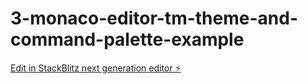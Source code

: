 # 3-monaco-editor-tm-theme-and-command-palette-example

[Edit in StackBlitz next generation editor ⚡️](https://stackblitz.com/~/github.com/relliv/3-monaco-editor-tm-theme-and-command-palette-example)